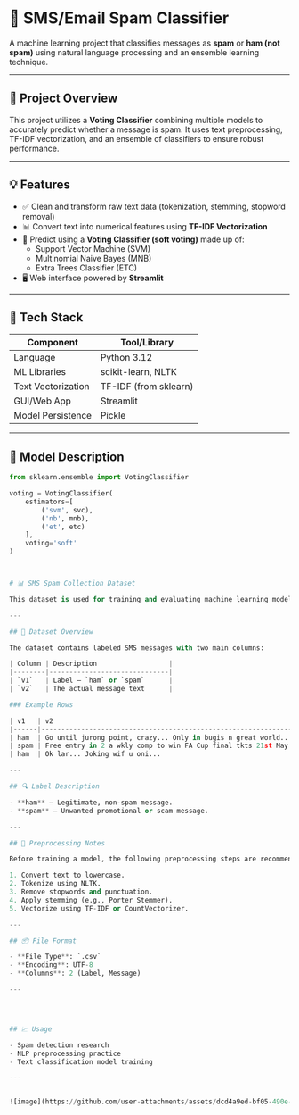 # 📩 SMS/Email Spam Classifier

A machine learning project that classifies messages as **spam** or **ham (not spam)** using natural language processing and an ensemble learning technique.

---

## 📌 Project Overview

This project utilizes a **Voting Classifier** combining multiple models to accurately predict whether a message is spam. It uses text preprocessing, TF-IDF vectorization, and an ensemble of classifiers to ensure robust performance.

---

## 💡 Features

- ✅ Clean and transform raw text data (tokenization, stemming, stopword removal)
- 📊 Convert text into numerical features using **TF-IDF Vectorization**
- 🤖 Predict using a **Voting Classifier (soft voting)** made up of:
  - Support Vector Machine (SVM)
  - Multinomial Naive Bayes (MNB)
  - Extra Trees Classifier (ETC)
- 🖥️ Web interface powered by **Streamlit**

---

## 🔧 Tech Stack

| Component          | Tool/Library             |
|--------------------|--------------------------|
| Language           | Python 3.12              |
| ML Libraries       | scikit-learn, NLTK       |
| Text Vectorization | TF-IDF (from sklearn)    |
| GUI/Web App        | Streamlit                |
| Model Persistence  | Pickle                   |

---

## 🧠 Model Description

```python
from sklearn.ensemble import VotingClassifier

voting = VotingClassifier(
    estimators=[
        ('svm', svc), 
        ('nb', mnb), 
        ('et', etc)
    ],
    voting='soft'
)



# 📊 SMS Spam Collection Dataset

This dataset is used for training and evaluating machine learning models that classify SMS messages as **spam** or **ham (not spam)**.

---

## 📁 Dataset Overview

The dataset contains labeled SMS messages with two main columns:

| Column | Description                  |
|--------|------------------------------|
| `v1`   | Label — `ham` or `spam`      |
| `v2`   | The actual message text      |

### Example Rows

| v1   | v2                                                                 |
|------|--------------------------------------------------------------------|
| ham  | Go until jurong point, crazy... Only in bugis n great world...    |
| spam | Free entry in 2 a wkly comp to win FA Cup final tkts 21st May...  |
| ham  | Ok lar... Joking wif u oni...                                     |

---

## 🔍 Label Description

- **ham** – Legitimate, non-spam message.
- **spam** – Unwanted promotional or scam message.

---

## 🧹 Preprocessing Notes

Before training a model, the following preprocessing steps are recommended:

1. Convert text to lowercase.
2. Tokenize using NLTK.
3. Remove stopwords and punctuation.
4. Apply stemming (e.g., Porter Stemmer).
5. Vectorize using TF-IDF or CountVectorizer.

---

## 📦 File Format

- **File Type**: `.csv`
- **Encoding**: UTF-8
- **Columns**: 2 (Label, Message)

---




## 📈 Usage

- Spam detection research
- NLP preprocessing practice
- Text classification model training

---


![image](https://github.com/user-attachments/assets/dcd4a9ed-bf05-490e-9025-2831c0bc1f4b)

